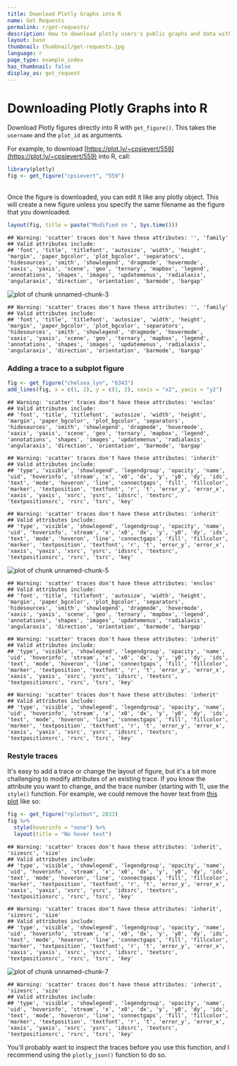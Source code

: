 ```yaml
---
title: Download Plotly Graphs into R
name: Get Requests
permalink: r/get-requests/
description: How to download plotly users's public graphs and data with R.
layout: base
thumbnail: thumbnail/get-requests.jpg
language: r
page_type: example_index
has_thumbnail: false
display_as: get_request
---
```


# Downloading Plotly Graphs into R



Download Plotly figures directly into R with `get_figure()`. This takes the `username` and the `plot_id` as arguments.

For example, to download [https://plot.ly/~cpsievert/559](https://plot.ly/~cpsievert/559) into R, call:


```r
library(plotly)
fig <- get_figure("cpsievert", "559")
```

<br>
Once the figure is downloaded, you can edit it like any plotly object. This will create a new figure unless you specify the same filename as the figure that you downloaded.


```r
layout(fig, title = paste("Modified on ", Sys.time()))
```

```
## Warning: 'scatter' traces don't have these attributes: '', 'family'
## Valid attributes include:
## 'font', 'title', 'titlefont', 'autosize', 'width', 'height', 'margin', 'paper_bgcolor', 'plot_bgcolor', 'separators', 'hidesources', 'smith', 'showlegend', 'dragmode', 'hovermode', 'xaxis', 'yaxis', 'scene', 'geo', 'ternary', 'mapbox', 'legend', 'annotations', 'shapes', 'images', 'updatemenus', 'radialaxis', 'angularaxis', 'direction', 'orientation', 'barmode', 'bargap'
```

![plot of chunk unnamed-chunk-3](figure/unnamed-chunk-3-1.png)


```
## Warning: 'scatter' traces don't have these attributes: '', 'family'
## Valid attributes include:
## 'font', 'title', 'titlefont', 'autosize', 'width', 'height', 'margin', 'paper_bgcolor', 'plot_bgcolor', 'separators', 'hidesources', 'smith', 'showlegend', 'dragmode', 'hovermode', 'xaxis', 'yaxis', 'scene', 'geo', 'ternary', 'mapbox', 'legend', 'annotations', 'shapes', 'images', 'updatemenus', 'radialaxis', 'angularaxis', 'direction', 'orientation', 'barmode', 'bargap'
```

### Adding a trace to a subplot figure


```r
fig <- get_figure("chelsea_lyn", "6343")
add_lines(fig, x = c(1, 2), y = c(1, 2), xaxis = "x2", yaxis = "y2")
```

```
## Warning: 'scatter' traces don't have these attributes: 'enclos'
## Valid attributes include:
## 'font', 'title', 'titlefont', 'autosize', 'width', 'height', 'margin', 'paper_bgcolor', 'plot_bgcolor', 'separators', 'hidesources', 'smith', 'showlegend', 'dragmode', 'hovermode', 'xaxis', 'yaxis', 'scene', 'geo', 'ternary', 'mapbox', 'legend', 'annotations', 'shapes', 'images', 'updatemenus', 'radialaxis', 'angularaxis', 'direction', 'orientation', 'barmode', 'bargap'
```

```
## Warning: 'scatter' traces don't have these attributes: 'inherit'
## Valid attributes include:
## 'type', 'visible', 'showlegend', 'legendgroup', 'opacity', 'name', 'uid', 'hoverinfo', 'stream', 'x', 'x0', 'dx', 'y', 'y0', 'dy', 'ids', 'text', 'mode', 'hoveron', 'line', 'connectgaps', 'fill', 'fillcolor', 'marker', 'textposition', 'textfont', 'r', 't', 'error_y', 'error_x', 'xaxis', 'yaxis', 'xsrc', 'ysrc', 'idssrc', 'textsrc', 'textpositionsrc', 'rsrc', 'tsrc', 'key'

## Warning: 'scatter' traces don't have these attributes: 'inherit'
## Valid attributes include:
## 'type', 'visible', 'showlegend', 'legendgroup', 'opacity', 'name', 'uid', 'hoverinfo', 'stream', 'x', 'x0', 'dx', 'y', 'y0', 'dy', 'ids', 'text', 'mode', 'hoveron', 'line', 'connectgaps', 'fill', 'fillcolor', 'marker', 'textposition', 'textfont', 'r', 't', 'error_y', 'error_x', 'xaxis', 'yaxis', 'xsrc', 'ysrc', 'idssrc', 'textsrc', 'textpositionsrc', 'rsrc', 'tsrc', 'key'
```

![plot of chunk unnamed-chunk-5](figure/unnamed-chunk-5-1.png)


```
## Warning: 'scatter' traces don't have these attributes: 'enclos'
## Valid attributes include:
## 'font', 'title', 'titlefont', 'autosize', 'width', 'height', 'margin', 'paper_bgcolor', 'plot_bgcolor', 'separators', 'hidesources', 'smith', 'showlegend', 'dragmode', 'hovermode', 'xaxis', 'yaxis', 'scene', 'geo', 'ternary', 'mapbox', 'legend', 'annotations', 'shapes', 'images', 'updatemenus', 'radialaxis', 'angularaxis', 'direction', 'orientation', 'barmode', 'bargap'
```

```
## Warning: 'scatter' traces don't have these attributes: 'inherit'
## Valid attributes include:
## 'type', 'visible', 'showlegend', 'legendgroup', 'opacity', 'name', 'uid', 'hoverinfo', 'stream', 'x', 'x0', 'dx', 'y', 'y0', 'dy', 'ids', 'text', 'mode', 'hoveron', 'line', 'connectgaps', 'fill', 'fillcolor', 'marker', 'textposition', 'textfont', 'r', 't', 'error_y', 'error_x', 'xaxis', 'yaxis', 'xsrc', 'ysrc', 'idssrc', 'textsrc', 'textpositionsrc', 'rsrc', 'tsrc', 'key'

## Warning: 'scatter' traces don't have these attributes: 'inherit'
## Valid attributes include:
## 'type', 'visible', 'showlegend', 'legendgroup', 'opacity', 'name', 'uid', 'hoverinfo', 'stream', 'x', 'x0', 'dx', 'y', 'y0', 'dy', 'ids', 'text', 'mode', 'hoveron', 'line', 'connectgaps', 'fill', 'fillcolor', 'marker', 'textposition', 'textfont', 'r', 't', 'error_y', 'error_x', 'xaxis', 'yaxis', 'xsrc', 'ysrc', 'idssrc', 'textsrc', 'textpositionsrc', 'rsrc', 'tsrc', 'key'
```

### Restyle traces

It's easy to add a trace or change the layout of figure, but it's a bit more challenging to modify attributes of an existing trace. If you know the attribute you want to change, and the trace number (starting with 1), use the `style()` function. For example, we could remove the hover text from [this plot](https://plot.ly/~RPlotBot/2833) like so:


```r
fig <- get_figure("rplotbot", 2833)
fig %>% 
  style(hoverinfo = "none") %>% 
  layout(title = "No hover text")
```

```
## Warning: 'scatter' traces don't have these attributes: 'inherit', 'sizesrc', 'size'
## Valid attributes include:
## 'type', 'visible', 'showlegend', 'legendgroup', 'opacity', 'name', 'uid', 'hoverinfo', 'stream', 'x', 'x0', 'dx', 'y', 'y0', 'dy', 'ids', 'text', 'mode', 'hoveron', 'line', 'connectgaps', 'fill', 'fillcolor', 'marker', 'textposition', 'textfont', 'r', 't', 'error_y', 'error_x', 'xaxis', 'yaxis', 'xsrc', 'ysrc', 'idssrc', 'textsrc', 'textpositionsrc', 'rsrc', 'tsrc', 'key'

## Warning: 'scatter' traces don't have these attributes: 'inherit', 'sizesrc', 'size'
## Valid attributes include:
## 'type', 'visible', 'showlegend', 'legendgroup', 'opacity', 'name', 'uid', 'hoverinfo', 'stream', 'x', 'x0', 'dx', 'y', 'y0', 'dy', 'ids', 'text', 'mode', 'hoveron', 'line', 'connectgaps', 'fill', 'fillcolor', 'marker', 'textposition', 'textfont', 'r', 't', 'error_y', 'error_x', 'xaxis', 'yaxis', 'xsrc', 'ysrc', 'idssrc', 'textsrc', 'textpositionsrc', 'rsrc', 'tsrc', 'key'
```

![plot of chunk unnamed-chunk-7](figure/unnamed-chunk-7-1.png)


```
## Warning: 'scatter' traces don't have these attributes: 'inherit', 'sizesrc', 'size'
## Valid attributes include:
## 'type', 'visible', 'showlegend', 'legendgroup', 'opacity', 'name', 'uid', 'hoverinfo', 'stream', 'x', 'x0', 'dx', 'y', 'y0', 'dy', 'ids', 'text', 'mode', 'hoveron', 'line', 'connectgaps', 'fill', 'fillcolor', 'marker', 'textposition', 'textfont', 'r', 't', 'error_y', 'error_x', 'xaxis', 'yaxis', 'xsrc', 'ysrc', 'idssrc', 'textsrc', 'textpositionsrc', 'rsrc', 'tsrc', 'key'
```

You'll probably want to inspect the traces before you use this function, and I recommend using the `plotly_json()` function to do so.
